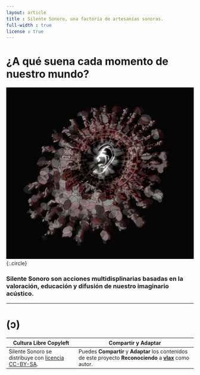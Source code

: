 ```yaml
---
layout: article
title : Silente Sonoro, una factoría de artesanías sonoras.
full-width : true
license : true
---
```


# ¿A qué suena cada momento de nuestro mundo?

![Bienvenida tu escucha atenta](/assets/images/logo/earlogo-dark-02s.jpg){:.circle}

### Silente Sonoro son acciones multidisplinarias basadas en la valoración, educación y difusión de nuestro imaginario acústico.

---

# (ɔ)

|**Cultura Libre Copyleft**|__Compartir__ y __Adaptar__|
|-------------------------|---------------------------|
|Silente Sonoro se distribuye con [licencia CC-BY-SA](licencia).|Puedes __Compartir__ y __Adaptar__ los contenidos de este proyecto __Reconociendo__ a [__vlax__](https://vlax.dyne.org) como autor.|

